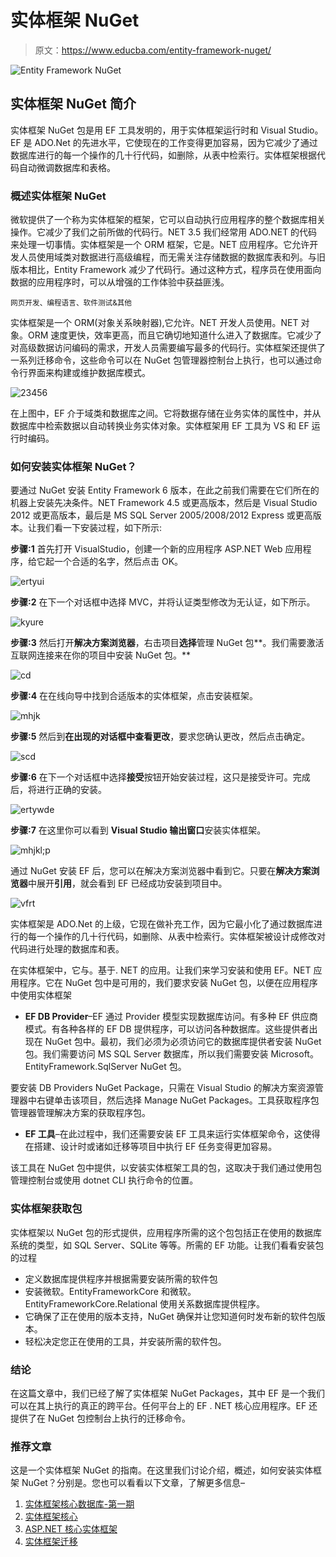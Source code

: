 # 实体框架 NuGet

> 原文：<https://www.educba.com/entity-framework-nuget/>

![Entity Framework NuGet](img/668f4f617c31971f10d3403b9162dade.png)



## 实体框架 NuGet 简介

实体框架 NuGet 包是用 EF 工具发明的，用于实体框架运行时和 Visual Studio。EF 是 ADO.Net 的先进水平，它使现在的工作变得更加容易，因为它减少了通过数据库进行的每一个操作的几十行代码，如删除，从表中检索行。实体框架根据代码自动微调数据库和表格。

### 概述实体框架 NuGet

微软提供了一个称为实体框架的框架，它可以自动执行应用程序的整个数据库相关操作。它减少了我们之前所做的代码行。NET 3.5 我们经常用 ADO.NET 的代码来处理一切事情。实体框架是一个 ORM 框架，它是。NET 应用程序。它允许开发人员使用域类对数据进行高级编程，而无需关注存储数据的数据库表和列。与旧版本相比，Entity Framework 减少了代码行。通过这种方式，程序员在使用面向数据的应用程序时，可以从增强的工作体验中获益匪浅。

<small>网页开发、编程语言、软件测试&其他</small>

实体框架是一个 ORM(对象关系映射器),它允许。NET 开发人员使用。NET 对象。ORM 速度更快，效率更高，而且它确切地知道什么进入了数据库。它减少了对高级数据访问编码的需求，开发人员需要编写最多的代码行。实体框架还提供了一系列迁移命令，这些命令可以在 NuGet 包管理器控制台上执行，也可以通过命令行界面来构建或维护数据库模式。

![23456](img/00f8a6d00b48faf673c1c783d154c14f.png)



在上图中，EF 介于域类和数据库之间。它将数据存储在业务实体的属性中，并从数据库中检索数据以自动转换业务实体对象。实体框架用 EF 工具为 VS 和 EF 运行时编码。

### 如何安装实体框架 NuGet？

要通过 NuGet 安装 Entity Framework 6 版本，在此之前我们需要在它们所在的机器上安装先决条件。NET Framework 4.5 或更高版本，然后是 Visual Studio 2012 或更高版本，最后是 MS SQL Server 2005/2008/2012 Express 或更高版本。让我们看一下安装过程，如下所示:

**步骤:1** 首先打开 VisualStudio，创建一个新的应用程序 ASP.NET Web 应用程序，给它起一个合适的名字，然后点击 OK。

![ertyui](img/e089a21a4f510781c63951ca174fa6e2.png)



**步骤:2** 在下一个对话框中选择 MVC，并将认证类型修改为无认证，如下所示。

![kyure](img/af677f4955fd79076a995a3bb223954d.png)



**步骤:3** 然后打开**解决方案浏览器**，右击项目**选择**管理 NuGet 包**。我们需要激活互联网连接来在你的项目中安装 NuGet 包。**

![cd](img/e24edd1cc76226889c707bae6c4e503e.png)



**步骤:4** 在在线向导中找到合适版本的实体框架，点击安装框架。

![mhjk](img/530b2db81498f76490d7450ccd853ea8.png)



**步骤:5** 然后到**在出现的对话框中查看更改**，要求您确认更改，然后点击确定。

![scd](img/512743c193ba35fdd5817905c2a35793.png)



**步骤:6** 在下一个对话框中选择**接受**按钮开始安装过程，这只是接受许可。完成后，将进行正确的安装。

![ertywde](img/c491e7ea7efc7fc6375c2be07b972fd7.png)



**步骤:7** 在这里你可以看到 **Visual Studio 输出窗口**安装实体框架。

![mhjkl;p](img/aa0c4f82b9a43c54212dedc1b329be44.png)



通过 NuGet 安装 EF 后，您可以在解决方案浏览器中看到它。只要在**解决方案浏览器**中展开**引用**，就会看到 EF 已经成功安装到项目中。

![vfrt](img/0a0507a4dff2d9c3be07c834558774d8.png)



实体框架是 ADO.Net 的上级，它现在做补充工作，因为它最小化了通过数据库进行的每一个操作的几十行代码，如删除、从表中检索行。实体框架被设计成修改对代码进行处理的数据库和表。

在实体框架中，它与。基于. NET 的应用。让我们来学习安装和使用 EF。NET 应用程序。它在 NuGet 包中是可用的，我们要求安装 NuGet 包，以便在应用程序中使用实体框架

*   **EF DB Provider**–EF 通过 Provider 模型实现数据库访问。有多种 EF 供应商模式。有各种各样的 EF DB 提供程序，可以访问各种数据库。这些提供者出现在 NuGet 包中。最初，我们必须为必须访问它的数据库提供者安装 NuGet 包。我们需要访问 MS SQL Server 数据库，所以我们需要安装 Microsoft。EntityFramework.SqlServer NuGet 包。

要安装 DB Providers NuGet Package，只需在 Visual Studio 的解决方案资源管理器中右键单击该项目，然后选择 Manage NuGet Packages。工具获取程序包管理器管理解决方案的获取程序包。

*   **EF 工具**–在此过程中，我们还需要安装 EF 工具来运行实体框架命令，这使得在搭建、设计时或诸如迁移等项目中执行 EF 任务变得更加容易。

该工具在 NuGet 包中提供，以安装实体框架工具的包，这取决于我们通过使用包管理控制台或使用 dotnet CLI 执行命令的位置。

### 实体框架获取包

实体框架以 NuGet 包的形式提供，应用程序所需的这个包包括正在使用的数据库系统的类型，如 SQL Server、SQLite 等等。所需的 EF 功能。让我们看看安装包的过程

*   定义数据库提供程序并根据需要安装所需的软件包
*   安装微软。EntityFrameworkCore 和微软。EntityFrameworkCore.Relational 使用关系数据库提供程序。
*   它确保了正在使用的版本支持，NuGet 确保并让您知道何时发布新的软件包版本。
*   轻松决定您正在使用的工具，并安装所需的软件包。

### 结论

在这篇文章中，我们已经了解了实体框架 NuGet Packages，其中 EF 是一个我们可以在其上执行的真正的跨平台。任何平台上的 EF . NET 核心应用程序。EF 还提供了在 NuGet 包控制台上执行的迁移命令。

### 推荐文章

这是一个实体框架 NuGet 的指南。在这里我们讨论介绍，概述，如何安装实体框架 NuGet？分别是。您也可以看看以下文章，了解更多信息–

1.  [实体框架核心数据库-第一期](https://www.educba.com/entity-framework-core-database-first/)
2.  [实体框架核心](https://www.educba.com/entity-framework-core/)
3.  [ASP.NET 核心实体框架](https://www.educba.com/asp-dot-net-core-entity-framework/)
4.  [实体框架迁移](https://www.educba.com/entity-framework-migration/)





